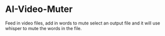# AI-Video-Muter
Feed in video files, add in words to mute select an output file and it will use whisper to mute the words in the file. 
